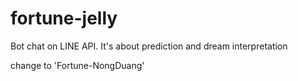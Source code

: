 # fortune-jelly
Bot chat on LINE API. It's about prediction and dream interpretation

change to 'Fortune-NongDuang'
